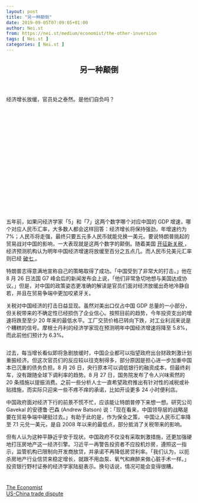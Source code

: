 ```yaml
---
layout: post
title: "另一种颠倒"
date: 2019-09-05T07:09:05+01:00
author: Nei.st
from: https://nei.st/medium/economist/the-other-inversion
tags: [ Nei.st ]
categories: [ Nei.st ]
---
```


<article class="post-4430 post type-post status-publish format-standard hentry category-economist tag-us-china-trade-dispute" id="post-4430">
 <header class="page-header medium Archives">
  <div class="page-header__image">
  </div>
  <div class="page-header__content">
   <h1 class="page-title text-align-center">
    另一种颠倒
   </h1>
  </div>
 </header>
 <div class="entry-content aesop-entry-content" id="post-4430-content">
  <link as="font" crossorigin="anonymous" href="//cdn.jsdelivr.net/gh/0nd1jyU39XQ/_/glyph/font-face/0uIzqoZjSuJfvSBnvgXTcApMtcVhMcpr.woff" rel="preload" type="font/woff"/>
  <link as="font" crossorigin="anonymous" href="//cdn.jsdelivr.net/gh/0nd1jyU39XQ/_/glyph/font-face/1sTnSLZWDKucPX6SAk.woff" rel="preload" type="font/woff"/>
  <p class="blog-post__description">
   经济增长放缓，官员处之泰然。是他们自负吗？
  </p>
  <span id="more-4430">
  </span>
  <div class="navigation__primary-inner">
   <a class="economist__link-logo" href="//nei.st/medium/economist">
   </a>
  </div>
  <div class="container img component-image">
   <div class="aspectRatioPlaceholder" style="padding-bottom:56.25%;height: 0;">
    <div class="progressiveMedia" data-height="720" data-width="1280">
     <img alt="" class="progressiveMedia-image" data-src="https://cdn.jsdelivr.net/gh/0nd1jyU39XQ/_/img/1/e52bf525ly1g6olybsmf2j20zk0k00v8.jpg" src="https://cdn.jsdelivr.net/gh/0nd1jyU39XQ/_/img/1/e52bf525ly1g6olybsmf2j20zk0k00v8.jpg"/>
    </div>
   </div>
  </div>
  <p>
   五年前，如果问经济学家「5」和「7」这两个数字哪个对应中国的 GDP 增速，哪个对应人民币汇率，大多数人都会这样回答：经济增长将保持强劲，年增速约为 7%；人民币将走强，最终只要五元多人民币就能兑换一美元。要说特朗普挑起的贸易战对中国的影响，一大表现就是这两个数字的颠倒。随着美国
   <a href="https://nei.st/medium/nytimes/a-trade-wars-punitive-turn-puts-u-s-china-ties-in-free-fall" rel="noopener noreferrer" target="_blank">
    开征新关税
   </a>
   ，经济预测机构认为明年中国经济增速将放缓至百分之五点几。而人民币兑美元汇率则已经
   <a href="https://nei.st/medium/economist/the-meaning-of-seven" rel="noopener noreferrer" target="_blank">
    破七
   </a>
   。
  </p>
  <p>
   特朗普志得意满地宣称自己的策略取得了成功。「中国受到了非常大的打击，」他在 8 月 26 日法国 G7 峰会后的新闻发布会上说，「他们非常急切地想与美国达成协议。」但是，对中国的政策姿态更准确的解读是官员们面对经济放缓出奇地冷静自若，并且在贸易争端中更加咬紧牙关。
  </p>
  <p>
   关税对中国经济的打击日益显现。虽然对美出口仅占中国 GDP 总量的一小部分，但关税带来的不确定性已经损伤了企业信心。按照目前的趋势，今年投资支出的增速将跌至至少 20 年来的最低水平。工厂交货价格已转向下跌，对工业利润来说是个糟糕的信号。摩根士丹利的经济学家现在预测明年中国经济增速将降至 5.8%，而此前他们预计为 6.3%。
  </p>
  <div class="container img">
   <figure class="image-rightalign">
    <div class="aspectRatioPlaceholder">
     <div class="progressiveMedia" data-height="890" data-width="608">
      <img alt="" class="progressiveMedia-image lazyload" data-src="https://cdn.jsdelivr.net/gh/0nd1jyU39XQ/_/img/1/e52bf525ly1g6olxu3ch8j20gw0oq41t.jpg" id="zoom-default" src="https://cdn.jsdelivr.net/gh/0nd1jyU39XQ/_/img/1/e52bf525ly1g6olxu3ch8j20gw0oq41t.jpg"/>
     </div>
    </div>
   </figure>
  </div>
  <p>
   <span class="markup--p">
    过去，每当增长看似即将急剧放缓时，中国企业都可以指望政府出台财政刺激计划重振经济。但这次官员们的反应较以往克制得多，部分原因是担心进一步加重中国本已沉重的债务负担。8 月 26 日，央行原本可以调低银行的融资成本，但最终刹车，没有跟随全球下调利率的趋势。8 月 27 日，国务院发布了令人兴味索然的 20 条措施以提振消费。之前一些分析人士一直希望政府推出有针对性的减税或补贴措施，而实际只迎来一些不疼不痒的承诺，比如开设更多 24 小时便利店。
   </span>
  </p>
  <p>
   中国政府面对经济下行的前景不慌不忙，应该能让特朗普停下来想一想。研究公司 Gavekal 的安德鲁·巴森 (Andrew Batson) 说：「现在看来，中国领导层的战略是要在贸易争端中硬挺过去。」有助于此的是，作为保全之策，
   <span class="markup--p">
    中国让人民币汇率降至 7.1 元兑一美元，是自 2008 年以来的最低点，部分抵消了关税带来的影响。
   </span>
  </p>
  <div class="code-block code-block-1" style="margin: 8px 0; clear: both;">
   <div class="container ads_KbHEVhh8Rw">
    <div class="card card--blog post-sidebar">
     <div class="card-body">
      <div class="logo_ngcontent-kty-0">
      </div>
      <div class="iframe-blocker U6XAMK63Vh00WqvF2BacIQ">
       <div class="background-h60B">
       </div>
       <div class="WumZiPCS4MeMw4pxQ">
       </div>
      </div>
     </div>
     <div class="card-footer">
      <div class="card-footer-wrapper" layout="row bottom-left">
      </div>
     </div>
    </div>
   </div>
  </div>
  <p>
   但有人认为这种平静近乎安于现状。中国政府不仅没有采取刺激措施，还更加强硬地打压房地产这一经济引擎。习近平一再警告投资者不应投机炒房，遵照这一指示，监管机构已限制向开发商放贷，并承诺不再降低房贷利率。「我们认为，以扼杀房地产行业信贷来稳定增长，就跟不用血泵、氧气和麻醉来做心脏手术一样。」 投资银行野村证券的经济学家陆挺表示。换句话说，情况可能会变得很糟。
  </p>
  <div class="container ag ah">
   <div class="fe n el">
    <a class="dt du bn bo bp bq br bs bt bu dv dw bx by dx dy" href="https://nei.st/medium/economist?source=https://www.economist.com/finance-and-economics/2019/08/29/china-is-calm-as-growth-slows-but-is-it-complacent">
     <div class="c ff fg ag ah fh el fi fj ce fk fl fm fn fo fp fq fr fs ft fu">
      <div class="bs em en eo ep eq fv ah fw fg ag bm eu fx q fy fz p ac">
      </div>
     </div>
    </a>
   </div>
  </div>
  <div class="code-block code-block-2" style="margin: 8px 0; clear: both;">
   <br/>
   <div class="container ads_KbHEVhh8Rw">
    <div class="card card--blog post-sidebar">
     <div class="card-body">
      <div class="logo_ngcontent-kty-0">
      </div>
      <div class="iframe-blocker U6XAMK63Vh00WqvF2BacIQ">
       <div class="background-h60B">
       </div>
       <div class="WumZiPCS4MeMw4pxQ">
       </div>
      </div>
     </div>
     <div class="card-footer">
      <div class="card-footer-wrapper" layout="row bottom-left">
      </div>
     </div>
    </div>
   </div>
  </div>
 </div>
 <footer class="entry-footer">
  <div class="categories icon-link">
   <a href="https://nei.st/category/medium/economist" rel="category tag">
    The Economist
   </a>
  </div>
  <div class="tags icon-link">
   <a href="https://nei.st/tag/us-china-trade-dispute" rel="tag">
    US-China trade dispute
   </a>
  </div>
 </footer>
</article>

